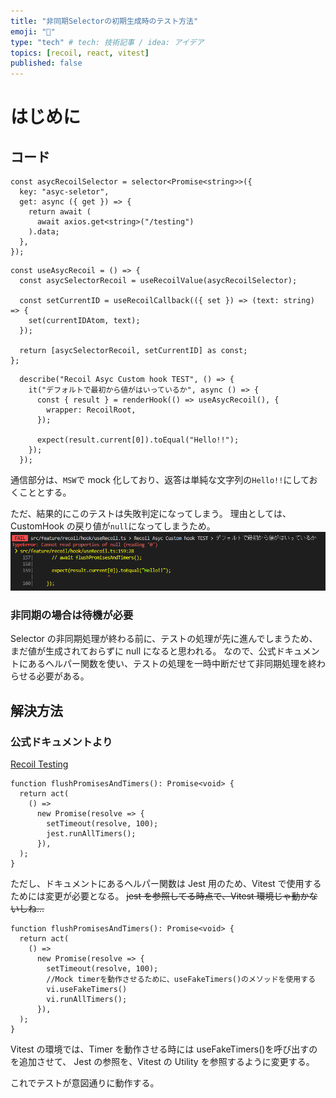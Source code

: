 ```yaml
---
title: "非同期Selectorの初期生成時のテスト方法"
emoji: "🤗"
type: "tech" # tech: 技術記事 / idea: アイデア
topics: [recoil, react, vitest]
published: false
---
```


# はじめに

## コード

```ts:Recoil
const asycRecoilSelector = selector<Promise<string>>({
  key: "asyc-seletor",
  get: async ({ get }) => {
    return await (
      await axios.get<string>("/testing")
    ).data;
  },
});
```

```ts:Custom hook
const useAsycRecoil = () => {
  const asycSelectorRecoil = useRecoilValue(asycRecoilSelector);

  const setCurrentID = useRecoilCallback(({ set }) => (text: string) => {
    set(currentIDAtom, text);
  });

  return [asycSelectorRecoil, setCurrentID] as const;
};
```

```ts:Vitest
  describe("Recoil Asyc Custom hook TEST", () => {
    it("デフォルトで最初から値がはいっているか", async () => {
      const { result } = renderHook(() => useAsycRecoil(), {
        wrapper: RecoilRoot,
      });

      expect(result.current[0]).toEqual("Hello!!");
    });
  });
```

通信部分は、`MSW`で mock 化しており、返答は単純な文字列の`Hello!!`にしておくこととする。

ただ、結果的にこのテストは失敗判定になってしまう。
理由としては、CustomHook の戻り値が`null`になってしまうため。
![](/images/recoil-asyc-testcase/result.png)

### 非同期の場合は待機が必要

Selector の非同期処理が終わる前に、テストの処理が先に進んでしまうため、まだ値が生成されておらずに null になると思われる。
なので、公式ドキュメントにあるヘルパー関数を使い、テストの処理を一時中断だせて非同期処理を終わらせる必要がある。

## 解決方法

### 公式ドキュメントより

[Recoil Testing](https://recoiljs.org/docs/guides/testing/#testing-recoil-state-with-asynchronous-queries-inside-of-a-react-component)

```ts:ヘルパー関数
function flushPromisesAndTimers(): Promise<void> {
  return act(
    () =>
      new Promise(resolve => {
        setTimeout(resolve, 100);
        jest.runAllTimers();
      }),
  );
}
```

ただし、ドキュメントにあるヘルパー関数は Jest 用のため、Vitest で使用するためには変更が必要となる。
~~jest を参照してる時点で、Vitest 環境じゃ動かないしね…~~

```ts:Vitest Ver ヘルパー関数
function flushPromisesAndTimers(): Promise<void> {
  return act(
    () =>
      new Promise(resolve => {
        setTimeout(resolve, 100);
        //Mock timerを動作させるために、useFakeTimers()のメソッドを使用する
        vi.useFakeTimers()
        vi.runAllTimers();
      }),
  );
}
```

Vitest の環境では、Timer を動作させる時には useFakeTimers()を呼び出すのを追加させて、
Jest の参照を、Vitest の Utility を参照するように変更する。

これでテストが意図通りに動作する。
